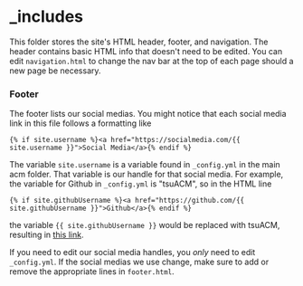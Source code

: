 # _includes
This folder stores the site's HTML header, footer, and navigation. The header contains basic HTML info that doesn't need to be edited. 
You can edit `navigation.html` to change the nav bar at the top of each page should a new page be necessary. 

### Footer
The footer lists our social medias. You might notice that each social media link in this file follows a formatting like 
```
{% if site.username %}<a href="https://socialmedia.com/{{ site.username }}">Social Media</a>{% endif %}
``` 
The variable `site.username` is a variable found in `_config.yml` in the main acm folder. That variable is our handle for that social media. 
For example, the variable for Github in `_config.yml` is "tsuACM", so in the HTML line 
```
{% if site.githubUsername %}<a href="https://github.com/{{ site.githubUsername }}">Github</a>{% endif %}
```
the variable `{{ site.githubUsername }}` would be replaced with tsuACM, resulting in [this link](https://github.com/tsuACM). 

If you need to edit our social media handles, you *only* need to edit `_config.yml`. If the social medias we use change, make sure
to add or remove the appropriate lines in `footer.html`. 

